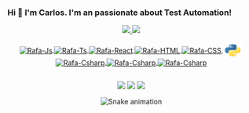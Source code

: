 ### Hi 👋 I'm Carlos. I'm an passionate about Test Automation!

<div align="center">
  <a href="https://www.linkedin.com/in/cccarv/">
  <img height="150em" src="https://github-readme-stats.vercel.app/api?username=cccarv82&show_icons=true&theme=nord&include_all_commits=true&count_private=true"/>
  <img height="150em" src="https://github-readme-stats.vercel.app/api/top-langs/?username=cccarv82&layout=compact&langs_count=7&theme=nord"/>
</div>
  
<div style="display: inline_block" align="center"><br>
  <img align="center" alt="Rafa-Js" height="30" width="30" src="https://pbs.twimg.com/profile_images/932695487932784640/QdWJdB_g_bigger.jpg">
  <img align="center" alt="Rafa-Ts" height="30" width="30" src="https://cdn.worldvectorlogo.com/logos/appium.svg">
  <img align="center" alt="Rafa-React" height="30" width="30" src="https://pics.freeicons.io/uploads/icons/png/3556671901536211770-512.png">
  <img align="center" alt="Rafa-HTML" height="40" width="40" src="https://cdn.icon-icons.com/icons2/2107/PNG/512/file_type_cucumber_icon_130657.png">
  <img align="center" alt="Rafa-CSS" height="30" width="40" src="https://cdn.jsdelivr.net/gh/devicons/devicon/icons/selenium/selenium-original.svg">
  <img align="center" alt="Rafa-Python" height="30" width="40" src="https://raw.githubusercontent.com/devicons/devicon/master/icons/python/python-original.svg">
  <img align="center" alt="Rafa-Csharp" height="30" width="40" src="https://cdn.jsdelivr.net/gh/devicons/devicon/icons/ruby/ruby-original.svg">
  <img align="center" alt="Rafa-Csharp" height="40" width="40" src="https://cdn.jsdelivr.net/gh/devicons/devicon/icons/java/java-original-wordmark.svg">
  <img align="center" alt="Rafa-Csharp" height="30" width="40" src="https://cdn.jsdelivr.net/gh/devicons/devicon/icons/nodejs/nodejs-original.svg">
</div>
  
  ##
  
  <div align="center"> 
  <a href="https://www.instagram.com/carlosccarvalho/" target="_blank"><img src="https://img.shields.io/badge/-Instagram-%23E4405F?style=for-the-badge&logo=instagram&logoColor=white" target="_blank"></a>
  <a href = "mailto:cccarv82@gmail.com"><img src="https://img.shields.io/badge/-Gmail-%23333?style=for-the-badge&logo=gmail&logoColor=white" target="_blank"></a>
  <a href="https://www.linkedin.com/in/cccarv" target="_blank"><img src="https://img.shields.io/badge/-LinkedIn-%230077B5?style=for-the-badge&logo=linkedin&logoColor=white" target="_blank"></a> 
    
  ![Snake animation](https://github.com/cccarv/cccarv/blob/output/github-contribution-grid-snake.svg)

</div>
